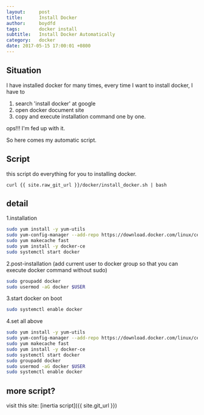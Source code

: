 ```yaml
---
layout:     post
title:      Install Docker
author:     boydfd
tags:       docker install
subtitle:   Install Docker Automatically
category:   docker
date: 2017-05-15 17:00:01 +0800
---
```


## Situation
I have installed docker for many times, every time I want to install docker, I have to 
1. search 'install docker' at google 
2. open docker document site 
3. copy and execute installation command one by one.

ops!!! I'm fed up with it.

So here comes my automatic script.

## Script
this script do everything for you to installing docker.  

	curl {{ site.raw_git_url }}/docker/install_docker.sh | bash

## detail

1.installation
```bash
sudo yum install -y yum-utils
sudo yum-config-manager --add-repo https://download.docker.com/linux/centos/docker-ce.repo
sudo yum makecache fast
sudo yum install -y docker-ce
sudo systemctl start docker
``` 
2.post-installation (add current user to docker group so that you can execute docker command without sudo)

```bash
sudo groupadd docker 
sudo usermod -aG docker $USER
```

3.start docker on boot

```bash
sudo systemctl enable docker
```

4.set all above

```bash
sudo yum install -y yum-utils
sudo yum-config-manager --add-repo https://download.docker.com/linux/centos/docker-ce.repo
sudo yum makecache fast
sudo yum install -y docker-ce
sudo systemctl start docker
sudo groupadd docker 
sudo usermod -aG docker $USER
sudo systemctl enable docker
```

## more script?

visit this site: [inertia script]({{ site.git_url }})